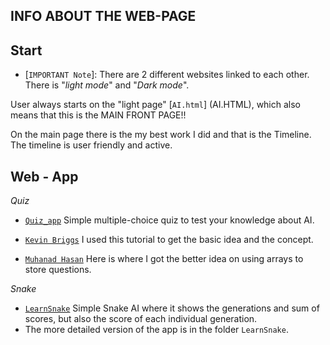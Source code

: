 ## INFO ABOUT THE WEB-PAGE

## Start
- [`IMPORTANT Note`]:
There are 2 different websites linked to each other. There is "*light mode*" and "*Dark mode*".

User always starts on the "light page" [`AI.html`] (AI.HTML), which also means that this is the MAIN FRONT PAGE!!

On the main page there is the my best work I did and that is the Timeline. The timeline is user friendly and active.

## Web - App

_Quiz_
- [``Quiz_app``](index.html) Simple multiple-choice quiz to test your knowledge about AI.

- [``Kevin Briggs``](https://www.youtube.com/watch?v=C7NsIRhoWuE) I used this tutorial to get the basic idea and the concept.

- [``Muhanad Hasan``](https://www.youtube.com/watch?v=3hu5n3xHsnw) Here is where I got the better idea on using arrays to store questions.

_Snake_
- [``LearnSnake``](index.html) Simple Snake AI where it shows the generations and sum of scores, but also the score of each individual  generation.
- The more detailed version of the app is in the folder ``LearnSnake``.  
